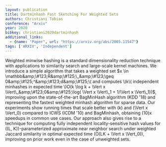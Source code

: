 ```yaml
---
layout: publication
title: Dartminhash Fast Sketching For Weighted Sets
authors: Christiani Tobias
conference: "Arxiv"
year: 2020
bibkey: christiani2020dartminhash
additional_links:
  - {name: "Paper", url: "https://arxiv.org/abs/2005.11547"}
tags: ['ARXIV', 'Independent']
---
```

Weighted minwise hashing is a standard dimensionality reduction technique with applications to similarity search and large-scale kernel machines. We introduce a simple algorithm that takes a weighted set $x \in \mathbb&amp;\#123;R&amp;\#125;\_&amp;\#123;\geq 0&amp;\#125;^&amp;\#123;d&amp;\#125;\( and computes \)k\( independent minhashes in expected time \)O(k \log k + \Vert x \Vert\_&amp;\#123;0&amp;\#125;\log( \Vert x \Vert\_1 + 1/\Vert x \Vert\_1))$, improving upon the state-of-the-art BagMinHash algorithm (KDD '18) and representing the fastest weighted minhash algorithm for sparse data. Our experiments show running times that scale better with \(k\) and \(\Vert x \Vert\_0\) compared to ICWS (ICDM '10) and BagMinhash, obtaining \(10\)x speedups in common use cases. Our approach also gives rise to a technique for computing fully independent locality-sensitive hash values for \((L, K)\)-parameterized approximate near neighbor search under weighted Jaccard similarity in optimal expected time \(O(LK + \Vert x \Vert\_0)\), improving on prior work even in the case of unweighted sets.
